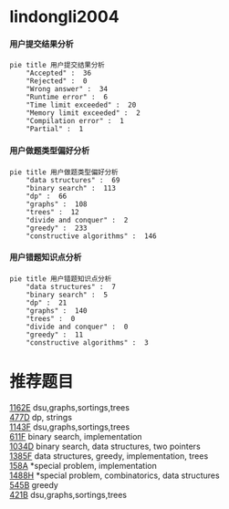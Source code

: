 # lindongli2004

<!-- tabs:start -->



#### **用户提交结果分析**

```mermaid
pie title 用户提交结果分析
    "Accepted" :  36
    "Rejected" :  0
    "Wrong answer" :  34
    "Runtime error" :  6
    "Time limit exceeded" :  20
    "Memory limit exceeded" :  2
    "Compilation error" :  1
    "Partial" :  1
```

#### **用户做题类型偏好分析**

```mermaid
pie title 用户做题类型偏好分析
    "data structures" :  69
    "binary search" :  113
    "dp" :  66
    "graphs" :  108
    "trees" :  12
    "divide and conquer" :  2
    "greedy" :  233
    "constructive algorithms" :  146
```
#### **用户错题知识点分析**

```mermaid
pie title 用户错题知识点分析
    "data structures" :  7
    "binary search" :  5
    "dp" :  21
    "graphs" :  140
    "trees" :  0
    "divide and conquer" :  0
    "greedy" :  11
    "constructive algorithms" :  3
```



<!-- tabs:end -->
# 推荐题目
[1162E](https://codeforces.com/contest/1162/problem/E)		dsu,graphs,sortings,trees		  
[477D](https://codeforces.com/contest/477/problem/D)		dp,
                        strings		  
[1143F](https://codeforces.com/contest/1143/problem/F)		dsu,graphs,sortings,trees		  
[611F](https://codeforces.com/contest/611/problem/F)		binary search,
                        implementation		  
[1034D](https://codeforces.com/contest/1034/problem/D)		binary search,
                        data structures,
                        two pointers		  
[1385F](https://codeforces.com/contest/1385/problem/F)		data structures,
                        greedy,
                        implementation,
                        trees		  
[158A](https://codeforces.com/contest/158/problem/A)		*special problem,
                        implementation		  
[1488H](https://codeforces.com/contest/1488/problem/H)		*special problem,
                        combinatorics,
                        data structures		  
[545B](https://codeforces.com/contest/545/problem/B)		greedy		  
[421B](https://codeforces.com/contest/421/problem/B)		dsu,graphs,sortings,trees		  
